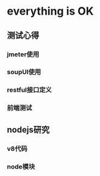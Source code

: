 # everything is OK
## 测试心得
### jmeter使用
### soupUI使用
### restful接口定义
### 前端测试
## nodejs研究
### v8代码
### node模块
